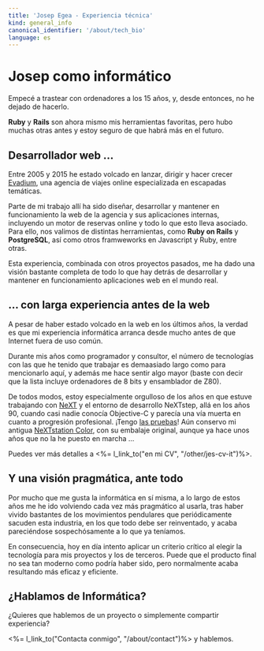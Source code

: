```yaml
---
title: 'Josep Egea - Experiencia técnica'
kind: general_info
canonical_identifier: '/about/tech_bio'
language: es
---
```


# Josep como informático

Empecé a trastear con ordenadores a los 15 años, y, desde entonces, no he dejado de hacerlo.

**Ruby** y **Rails** son ahora mismo mis herramientas favoritas, pero hubo muchas otras antes y estoy seguro de que habrá más en el futuro.

## Desarrollador web ...

Entre 2005 y 2015 he estado volcado en lanzar, dirigir y hacer crecer [Evadium](http://www.evadium.com), una agencia de viajes online especializada en escapadas temáticas.

Parte de mi trabajo allí ha sido diseñar, desarrollar y mantener en funcionamiento la web de la agencia y sus aplicaciones internas, incluyendo un motor de reservas online y todo lo que esto lleva asociado. Para ello, nos valimos de distintas herramientas, como **Ruby on Rails** y **PostgreSQL**, así como otros framweworks en Javascript y Ruby, entre otras.

Esta experiencia, combinada con otros proyectos pasados, me ha dado una visión bastante completa de todo lo que hay detrás de desarrollar y mantener en funcionamiento aplicaciones web en el mundo real.


## ... con larga experiencia antes de la web

A pesar de haber estado volcado en la web en los últimos años, la verdad es que mi experiencia informática arranca desde mucho antes de que Internet fuera de uso común.

Durante mis años como programador y consultor, el número de tecnologías con las que he tenido que trabajar es demaasiado largo como para mencionarlo aquí, y además me hace sentir algo mayor (baste con decir que la lista incluye ordenadores de 8 bits y ensamblador de Z80).

De todos modos, estoy especialmente orgulloso de los años en que estuve trabajando con [NeXT](https://en.wikipedia.org/wiki/NeXT) y el entorno de desarrollo NeXTstep, allá en los años 90, cuando casi nadie conocía Objective-C y parecía una vía muerta en cuanto a progresión profesional. ¡Tengo [las pruebas](http://markmail.org/message/cvov2pbnnirinp23)! Aún conservo mi antigua [NeXTstation Color](https://en.wikipedia.org/wiki/NeXTstation), con su embalaje original, aunque ya hace unos años que no la he puesto en marcha ...

Puedes ver más detalles a <%= l_link_to("en mi CV", "/other/jes-cv-it")%>.

## Y una visión pragmática, ante todo

Por mucho que me gusta la informática en sí misma, a lo largo de estos años me he ido volviendo cada vez más pragmático al usarla, tras haber vivido bastantes de los movimientos pendulares que periódicamente sacuden esta industria, en los que todo debe ser reinventado, y acaba pareciéndose sospechósamente a lo que ya teníamos. 

En consecuencia, hoy en día intento aplicar un criterio crítico al elegir la tecnología para mis proyectos y los de terceros. Puede que el producto final no sea tan moderno como podría haber sido, pero normalmente acaba resultando más eficaz y eficiente.

## ¿Hablamos de Informática?

¿Quieres que hablemos de un proyecto o simplemente compartir experiencia?

<%= l_link_to("Contacta conmigo", "/about/contact")%> y hablemos.
